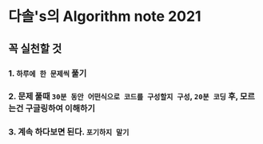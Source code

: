 # 다솔's의 Algorithm note 2021

## 꼭 실천할 것

### 1. ```하루에 한 문제씩``` 풀기
### 2. 문제 풀때 ```30분 동안 어떤식으로 코드를 구성할지 구성```, ```20분 코딩``` 후, 모르는건 구글링하여 이해하기
### 3. 계속 하다보면 된다. ```포기하지 말기```

